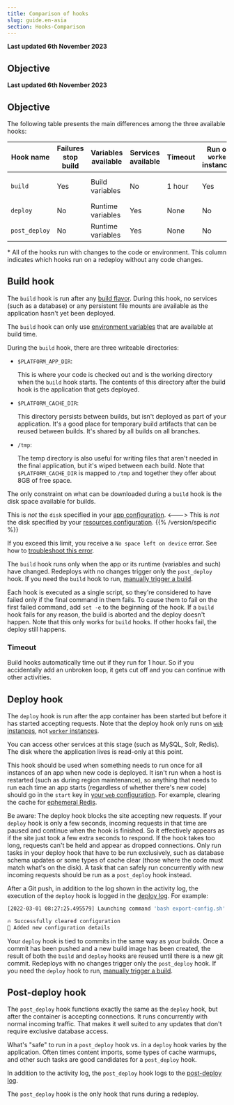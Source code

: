 ```yaml
---
title: Comparison of hooks
slug: guide.en-asia
section: Hooks-Comparison
---
```


**Last updated 6th November 2023**



## Objective  

**Last updated 6th November 2023**



## Objective  

The following table presents the main differences among the three available hooks:

| Hook name     | Failures stop build | Variables available | Services available | Timeout | Run on `worker` instances | Writable directories | Blocks requests | Runs on all redeploys\* |
| ------------- | ------------------- |-------------------- | ------------------ | ------- | ------------------------- | -------------------- | --------------- | --------------- |
| `build`       | Yes                 | Build variables     | No                 | 1 hour  | Yes                       | `$PLATFORM_APP_DIR`, `$PLATFORM_CACHE_DIR`, and `/tmp` | No  | No  |
| `deploy`      | No                  | Runtime variables   | Yes                | None    | No                        | [Mounts](../app-reference.md#mounts)                   | Yes | No  |
| `post_deploy` | No                  | Runtime variables   | Yes                | None    | No                        | [Mounts](../app-reference.md#mounts)                   | No  | Yes |

\* All of the hooks run with changes to the code or environment.
This column indicates which hooks run on a redeploy without any code changes.

## Build hook

The `build` hook is run after any [build flavor](../app-reference.md#build).
During this hook, no services (such as a database) or any persistent file mounts are available
as the application hasn't yet been deployed.

The `build` hook can only use [environment variables](../../development/variables/use-variables.md#use-provided-variables)
that are available at build time.

During the `build` hook, there are three writeable directories:

- `$PLATFORM_APP_DIR`:


  This is where your code is checked out and is the working directory when the `build` hook starts.
  The contents of this directory after the build hook is the application that gets deployed.
- `$PLATFORM_CACHE_DIR`:


  This directory persists between builds, but isn't deployed as part of your application.
  It's a good place for temporary build artifacts that can be reused between builds.
  It's shared by all builds on all branches.
- `/tmp`:


  The temp directory is also useful for writing files that aren't needed in the final application,
  but it's wiped between each build.
  Note that `$PLATFORM_CACHE_DIR` is mapped to `/tmp`
  and together they offer about 8GB of free space.

The only constraint on what can be downloaded during a `build` hook is the disk space available for builds.


This is _not_ the `disk` specified in your [app configuration](../app-reference.md#top-level-properties).
<--->
This is _not_ the disk specified by your [resources configuration](../../../manage-resources).
{{% /version/specific %}}

If you exceed this limit, you receive a `No space left on device` error.
See how to [troubleshoot this error](../troubleshoot-disks.md#no-space-left-on-device).

The `build` hook runs only when the app or its runtime (variables and such) have changed.
Redeploys with no changes trigger only the `post_deploy` hook.
If you need the `build` hook to run, [manually trigger a build](../../development/troubleshoot.md#manually-trigger-builds).

Each hook is executed as a single script, so they're considered to have failed only if the final command in them fails.
To cause them to fail on the first failed command, add `set -e` to the beginning of the hook.
If a `build` hook fails for any reason, the build is aborted and the deploy doesn't happen.
Note that this only works for `build` hooks.
If other hooks fail, the deploy still happens.

### Timeout

Build hooks automatically time out if they run for 1 hour.
So if you accidentally add an unbroken loop, it gets cut off and you can continue with other activities.

## Deploy hook

The `deploy` hook is run after the app container has been started but before it has started accepting requests.
Note that the deploy hook only runs on [`web` instances](../app-reference.md#web),
not [`worker` instances](../app-reference.md#workers).

You can access other services at this stage (such as MySQL, Solr, Redis).
The disk where the application lives is read-only at this point.

This hook should be used when something needs to run once for all instances of an app when new code is deployed.
It isn't run when a host is restarted (such as during region maintenance),
so anything that needs to run each time an app starts (regardless of whether there's new code)
should go in the `start` key in [your `web` configuration](../app-reference.md#web-commands).
For example, clearing the cache for [ephemeral Redis](../../add-services/redis.md#ephemeral-redis).

Be aware: The deploy hook blocks the site accepting new requests.
If your `deploy` hook is only a few seconds,
incoming requests in that time are paused and continue when the hook is finished.
So it effectively appears as if the site just took a few extra seconds to respond.
If the hook takes too long, requests can't be held and appear as dropped connections.
Only run tasks in your deploy hook that have to be run exclusively,
such as database schema updates or some types of cache clear (those where the code must match what's on the disk).
A task that can safely run concurrently with new incoming requests should be run as a `post_deploy` hook instead.

After a Git push, in addition to the log shown in the activity log,
the execution of the `deploy` hook is logged in the [deploy log](../../increase-observability/logs/access-logs.md#container-logs).
For example:

```bash
[2022-03-01 08:27:25.495579] Launching command 'bash export-config.sh'.

🔥 Successfully cleared configuration
🚀 Added new configuration details
```

Your `deploy` hook is tied to commits in the same way as your builds.
Once a commit has been pushed and a new build image has been created,
the result of both the `build` and `deploy` hooks are reused until there is a new git commit.
Redeploys with no changes trigger only the `post_deploy` hook.
If you need the `deploy` hook to run, [manually trigger a build](../../development/troubleshoot.md#manually-trigger-builds).

## Post-deploy hook

The `post_deploy` hook functions exactly the same as the `deploy` hook,
but after the container is accepting connections.
It runs concurrently with normal incoming traffic.
That makes it well suited to any updates that don't require exclusive database access.

What's "safe" to run in a `post_deploy` hook vs. in a `deploy` hook varies by the application.
Often times content imports, some types of cache warmups, and other such tasks are good candidates for a `post_deploy` hook.

In addition to the activity log, the `post_deploy` hook logs to the [post-deploy log](../../increase-observability/logs/access-logs.md#container-logs).

The `post_deploy` hook is the only hook that runs during a redeploy.
